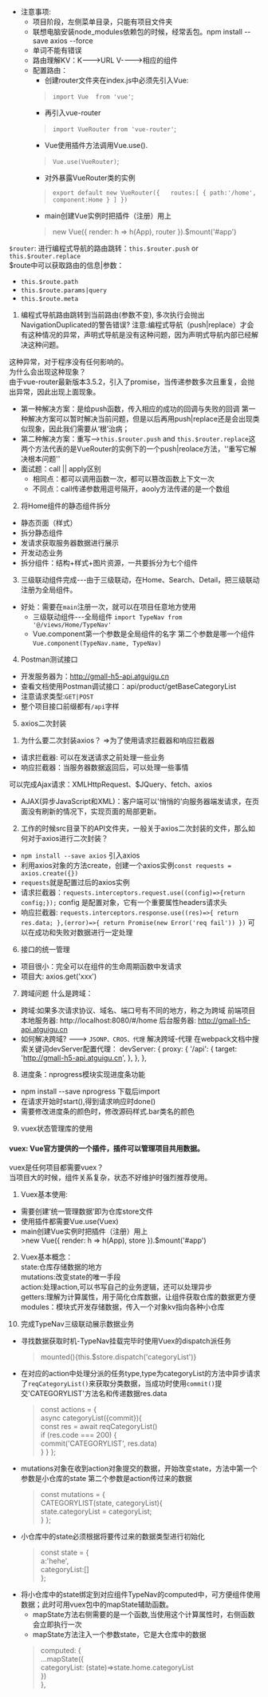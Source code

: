 + 注意事项:
     + 项目阶段，左侧菜单目录，只能有项目文件夹
     + 联想电脑安装node_modules依赖包的时候，经常丢包。npm install --save axios --force
     + 单词不能有错误
     + 路由理解KV：K--->URL  V---->相应的组件
     + 配置路由：
          + 创建router文件夹在index.js中必须先引入Vue:  
          >`import Vue  from 'vue'`;  
          + 再引入vue-router  
          >`import VueRouter from 'vue-router'`;  
          + Vue使用插件方法调用Vue.use().  
          >`Vue.use(VueRouter)`;  
          + 对外暴露VueRouter类的实例  
          >`export default new VueRouter({  
               routes:[
                    {
                         path:'/home',
                         component:Home
                    }
               ]
          })`  
          + main创建Vue实例时把插件（注册）用上  
          >new Vue({
               render: h => h(App),
               router
          }).$mount('#app')


`$router`: 进行编程式导航的路由跳转：`this.$router.push` or `this.$router.replace`  
$route中可以获取路由的信息|参数：  
+ `this.$route.path`  
+ `this.$route.params|query`  
+ `this.$route.meta`
1) 编程式导航路由跳转到当前路由(参数不变), 多次执行会抛出NavigationDuplicated的警告错误?
注意:编程式导航（push|replace）才会有这种情况的异常，声明式导航是没有这种问题，因为声明式导航内部已经解决这种问题。 

这种异常，对于程序没有任何影响的。  
为什么会出现这种现象？  
由于vue-router最新版本3.5.2，引入了promise，当传递参数多次且重复，会抛出异常，因此出现上面现象。 

+ 第一种解决方案：是给push函数，传入相应的成功的回调与失败的回调
第一种解决方案可以暂时解决当前问题，但是以后再用push|replace还是会出现类似现象，因此我们需要从‘根’治病；
+ 第二种解决方案：重写-->`this.$router.push` and `this.$router.replace`这两个方法代表的是VueRouter的实例下的一个push|reolace方法，''重写它解决根本问题''
+ 面试题：call || apply区别
     + 相同点：都可以调用函数一次，都可以篡改函数上下文一次
     + 不同点：call传递参数用逗号隔开，aooly方法传递的是一个数组

2) 将Home组件的静态组件拆分
+ 静态页面（样式）
+ 拆分静态组件
+ 发请求获取服务器数据进行展示
+ 开发动态业务
+ 拆分组件：结构+样式+图片资源，一共要拆分为七个组件 

3) 三级联动组件完成---由于三级联动，在Home、Search、Detail，把三级联动注册为全局组件。
+ 好处：需要在`main`注册一次，就可以在项目任意地方使用
     + 三级联动组件---全局组件
     `import TypeNav from '@/views/Home/TypeNav'`
     + Vue.component第一个参数是全局组件的名字 第二个参数是哪一个组件
     `Vue.component(TypeNav.name, TypeNav)`

4) Postman测试接口
+ 开发服务器为：http://gmall-h5-api.atguigu.cn
+ 查看文档使用Postman调试接口：api/product/getBaseCategoryList
+ 注意请求类型:`GET|POST`
+ 整个项目接口前缀都有`/api`字样





5) axios二次封装 
1. 为什么要二次封装axios？ 
=>为了使用请求拦截器和响应拦截器
+ 请求拦截器: 可以在发送请求之前处理一些业务
+ 响应拦截器：当服务器数据返回后，可以处理一些事情 

可以完成Ajax请求：XMLHttpRequest、$JQuery、fetch、axios
+ AJAX(异步JavaScript和XML)：客户端可以'悄悄的'向服务器端发请求，在页面没有刷新的情况下，实现页面的局部更新。
2. 工作的时候src目录下的API文件夹，一般关于axios二次封装的文件，那么如何对于axios进行二次封装？
+ `npm install --save axios` 引入axios 
+ 利用axios对象的方法create，创建一个axios实例`const requests = axios.create({})`
+ `requests`就是配置过后的axios实例
+ 请求拦截器：`requests.interceptors.request.use((config)=>{return config;});` config 是配置对象，它有一个重要属性headers请求头
+ 响应拦截器: `requests.interceptors.response.use((res)=>{
  return res.data;
},(error)=>{
  return Promise(new Error('req fail'))
})` 可以在成功和失败对数据进行一定处理

6) 接口的统一管理
+ 项目很小：完全可以在组件的生命周期函数中发请求 
+ 项目大: axios.get('xxx')

7) 跨域问题
什么是跨域：
+ 跨域:如果多次请求协议、域名、端口号有不同的地方，称之为跨域
前端项目本地服务器: http://localhost:8080/#/home
后台服务器: http://gmall-h5-api.atguigu.cn
+ 如何解决跨域? ---> `JSONP、CROS、代理`
解决跨域-代理
在webpack文档中搜索关键词devServer配置代理：
devServer: {
    proxy: {
      '/api': {
        target: 'http://gmall-h5-api.atguigu.cn',
      },
    },
  },



8) 进度条：nprogress模块实现进度条功能
+ npm install --save nprogress 下载后import
+ 在请求开始时start(),得到请求响应时done()
+ 需要修改进度条的颜色时，修改源码样式.bar类名的颜色




9) vuex状态管理库的使用
#### vuex: Vue官方提供的一个插件，插件可以管理项目共用数据。
vuex是任何项目都需要vuex？  
当项目大的时候，组件关系复杂，状态不好维护时强烈推荐使用。  
1. Vuex基本使用:
+ 需要创建‘统一管理数据’即为仓库store文件
+ 使用插件都需要Vue.use(Vuex) 
+ main创建Vue实例时把插件（注册）用上  
          >new Vue({
               render: h => h(App),
               store
          }).$mount('#app')  
2. Vuex基本概念：  
state:仓库存储数据的地方  
mutations:改变state的唯一手段  
action:处理action,可以书写自己的业务逻辑，还可以处理异步  
getters:理解为计算属性，用于简化仓库数据，让组件获取仓库的数据更方便
modules：模块式开发存储数据，传入一个对象kv指向各种小仓库

10) 完成TypeNav三级联动展示数据业务
+ 寻找数据获取时机-TypeNav挂载完毕时使用Vuex的dispatch派任务
     > mounted(){this.$store.dispatch('categoryList')}
+ 在对应的action中处理分派的任务type,type为categoryList的方法中异步请求了`reqCategoryList()`来获取分类数据，当成功时使用`commit()`提交'CATEGORYLIST'方法名和传递数据res.data
     > const actions = {  
          async categoryList({commit}){  
          const res = await reqCategoryList()  
          if (res.code === 200) {  
               commit('CATEGORYLIST', res.data)  
          }
          }
       };
+ mutations对象在收到action对象提交的数据，开始改变state，方法中第一个参数是小仓库的state 第二个参数是action传过来的数据
     >const mutations = {  
     CATEGORYLIST(state, categoryList){  
     state.categoryList = categoryList;  
     }
     };
+ 小仓库中的state必须根据将要传过来的数据类型进行初始化
     > const state = {  
          a:'hehe',  
          categoryList:[]  
       };
+ 将小仓库中的state绑定到对应组件TypeNav的computed中，可方便组件使用数据；此时可用vuex包中的mapState辅助函数。
     + mapState方法右侧需要的是一个函数,当使用这个计算属性时，右侧函数会立即执行一次
     + mapState方法注入一个参数state，它是大仓库中的数据
     > computed: {  
          ...mapState({  
               categoryList: (state)=>state.home.categoryList  
          })  
       },
















